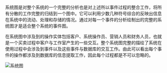 系统图是对整个系统的一个完整的分析也是对上述所以事件过程的整合工作，将所有分散的工作完整的归结到一个图中。它可以利用少数几种符号综合的反映出信息在系统中的流动、处理和存储的情况。通过对每一个事件的分析绘制出的完整的系统图才是适合整个系统的事件图。

在系统图中涉及到的操作实体包括客户、系统操作员、营销人员和财务人员，也就是一个买卖过程中客户与工作室产生的一些交互。整个系统图完整的描绘了系统在使用过程中会涉及到事件以及这些事件与数据库的交互工作。由此可以看出每个事件的操作都涉及到数据库的信息提取工作，因此每个过程都是不可以忽略的。

![系统图](http://pan.baidu.com/s/1kTKXRcb)
